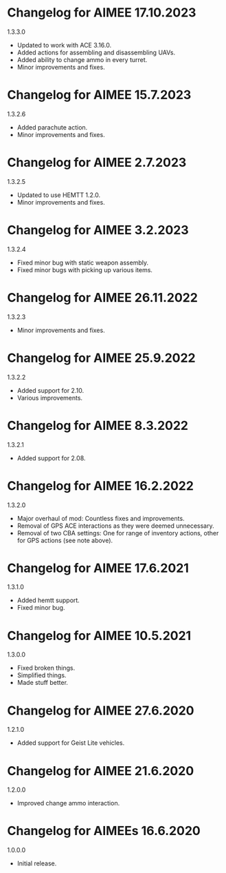 # Changelog for AIMEE 17.10.2023

1.3.3.0
- Updated to work with ACE 3.16.0.
- Added actions for assembling and disassembling UAVs.
- Added ability to change ammo in every turret.
- Minor improvements and fixes.

# Changelog for AIMEE 15.7.2023

1.3.2.6
- Added parachute action.
- Minor improvements and fixes.

# Changelog for AIMEE 2.7.2023

1.3.2.5
- Updated to use HEMTT 1.2.0.
- Minor improvements and fixes.

# Changelog for AIMEE 3.2.2023

1.3.2.4
- Fixed minor bug with static weapon assembly.
- Fixed minor bugs with picking up various items.

# Changelog for AIMEE 26.11.2022

1.3.2.3
- Minor improvements and fixes.

# Changelog for AIMEE 25.9.2022

1.3.2.2
- Added support for 2.10.
- Various improvements.

# Changelog for AIMEE 8.3.2022

1.3.2.1
- Added support for 2.08.

# Changelog for AIMEE 16.2.2022

1.3.2.0
- Major overhaul of mod: Countless fixes and improvements.
- Removal of GPS ACE interactions as they were deemed unnecessary.
- Removal of two CBA settings: One for range of inventory actions, other for GPS actions (see note above).

# Changelog for AIMEE 17.6.2021

1.3.1.0
- Added hemtt support.
- Fixed minor bug.

# Changelog for AIMEE 10.5.2021

1.3.0.0
- Fixed broken things.
- Simplified things.
- Made stuff better.

# Changelog for AIMEE 27.6.2020

1.2.1.0
- Added support for Geist Lite vehicles.

# Changelog for AIMEE 21.6.2020

1.2.0.0
- Improved change ammo interaction.

# Changelog for AIMEEs 16.6.2020

1.0.0.0
- Initial release.

